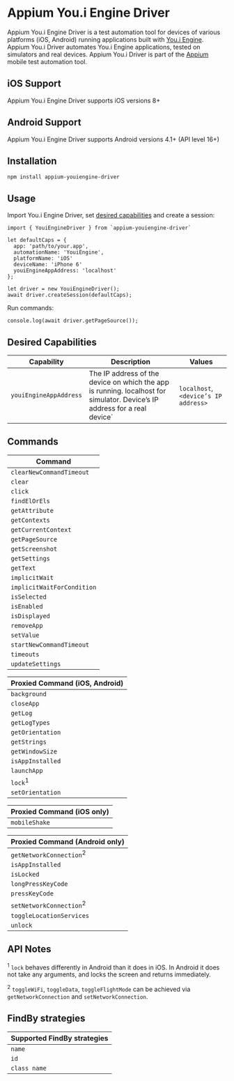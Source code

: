 Appium You.i Engine Driver
===================
Appium You.i Engine Driver is a test automation tool for devices of various platforms (iOS, Android) running applications built with [You.i Engine](http://www.youi.tv/youi-engine/). Appium You.i Driver automates You.i Engine applications, tested on simulators and real devices. Appium You.i Driver is part of the [Appium](https://github.com/appium/appium) mobile test automation tool.

## iOS Support
Appium You.i Engine Driver supports iOS versions 8+

## Android Support
Appium You.i Engine Driver supports Android versions 4.1+ (API level 16+)

## Installation
```
npm install appium-youiengine-driver
```

## Usage
Import You.i Engine Driver, set [desired capabilities](http://appium.io/slate/en/1.5/?javascript#appium-server-capabilities) and create a session:

```
import { YouiEngineDriver } from `appium-youiengine-driver`

let defaultCaps = {
  app: 'path/to/your.app',
  automationName: 'YouiEngine',
  platformName: 'iOS'
  deviceName: 'iPhone 6'
  youiEngineAppAddress: 'localhost'
};

let driver = new YouiEngineDriver();
await driver.createSession(defaultCaps);
```
Run commands:
```
console.log(await driver.getPageSource());

```
## Desired Capabilities
|Capability|Description|Values|
|----------|-----------|------|
|`youiEngineAppAddress`|The IP address of the device on which the app is running. localhost for simulator. Device’s IP address for a real device`|`localhost`, ` <device’s IP address>`|

## Commands
|          Command           |
|----------------------------|
| `clearNewCommandTimeout`          |
| `clear`          |
| `click`                           |
| `findElOrEls`                     |
| `getAttribute`                    |
| `getContexts`                     |
| `getCurrentContext`               |
| `getPageSource`                   |
| `getScreenshot`                   |
| `getSettings`                     |
| `getText`                         |
| `implicitWait`                    |
| `implicitWaitForCondition`        |
| `isSelected`                      |
| `isEnabled`                       |
| `isDisplayed`                     |
| `removeApp`                       |
| `setValue`                        |
| `startNewCommandTimeout`          |
| `timeouts`                        |
| `updateSettings`                  |

| Proxied Command (iOS, Android) |
|----------------------------|
| `background`                      |
| `closeApp`                        |
| `getLog`                          |
| `getLogTypes`                     |
| `getOrientation`                  |
| `getStrings`                      |
| `getWindowSize`                   |
| `isAppInstalled`                  |
| `launchApp`                       |
| `lock`<sup>1</sup>                |
| `setOrientation`                  |

| Proxied Command (iOS only) |
|----------------------------|
| `mobileShake`                     |

| Proxied Command (Android only)    |
|----------------------------|
| `getNetworkConnection`<sup>2</sup>|
| `isAppInstalled`                  |
| `isLocked`                        |
| `longPressKeyCode`                |
| `pressKeyCode`                    |
| `setNetworkConnection`<sup>2</sup>|
| `toggleLocationServices`          |
| `unlock`                          |

## API Notes
<sup>1</sup> `lock` behaves differently in Android than it does in iOS. In Android it does not take any arguments, and locks the screen and returns immediately.

<sup>2</sup> `toggleWiFi`, `toggleData`, `toggleFlightMode` can be achieved via `getNetworkConnection` and `setNetworkConnection`.

## FindBy strategies
| Supported FindBy strategies    |
|----------------------------|
| `name`                         |
| `id`                           |
| `class name`                   |
